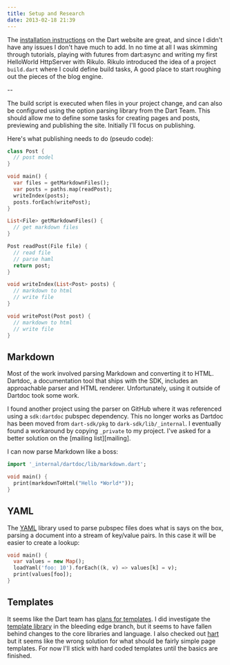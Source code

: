 ```yaml
---
title: Setup and Research
date: 2013-02-18 21:39
---
```


The [installation instructions][install] on the Dart website are great, and 
since I didn't have any issues I don't have much to add. In no time at all I 
was skimming through tutorials, playing with futures from dart:async and 
writing my first HelloWorld HttpServer with Rikulo. Rikulo introduced the idea 
of a project `build.dart` where I could define build tasks, A good place to 
start roughing out the pieces of the blog engine.

--

The build script is executed when files in your project change, and can also 
be configured using the option parsing library from the Dart Team. This should 
allow me to define some tasks for creating pages and posts, previewing and 
publishing the site. Initially I'll focus on publishing.

Here's what publishing needs to do (pseudo code):

```dart
class Post {
  // post model
}

void main() {
  var files = getMarkdownFiles();
  var posts = paths.map(readPost);
  writeIndex(posts);
  posts.forEach(writePost);
}

List<File> getMarkdownFiles() {
  // get markdown files
}

Post readPost(File file) {
  // read file
  // parse haml
  return post;
}

void writeIndex(List<Post> posts) {
  // markdown to html
  // write file
}

void writePost(Post post) {
  // markdown to html
  // write file
}
```

## Markdown

Most of the work involved parsing Markdown and converting it to HTML. Dartdoc, 
a documentation tool that ships with the SDK, includes an approachable parser 
and HTML renderer. Unfortunately, using it outside of Dartdoc took some work.

I found another project using the parser on GitHub where it was referenced 
using a `sdk:dartdoc` pubspec dependency. This no longer works as Dartdoc has 
been moved from `dart-sdk/pkg` to `dark-sdk/lib/_internal`. I eventually found 
a workaround by copying `_private` to my project. I've asked for a better 
solution on the [mailing list][mailing].

I can now parse Markdown like a boss:

```dart
import '_internal/dartdoc/lib/markdown.dart';

void main() {
  print(markdownToHtml("Hello *World*"));
}
```

## YAML

The [YAML][yaml] library used to parse pubspec files does what is says on the 
box, parsing a document into a stream of key/value pairs. In this case it will 
be easier to create a lookup:

```dart
void main() {
  var values = new Map();
  loadYaml('foo: 10').forEach((k, v) => values[k] = v);
  print(values[foo]);
}
```

## Templates

It seems like the Dart team has [plans for templates][template-thread]. I did 
investigate the [template library][template] in the bleeding edge branch, but 
it seems to have fallen behind changes to the core libraries and language. I 
also checked out [hart][hart] but it seems like the wrong solution for what 
should be fairly simple page templates. For now I'll stick with hard coded 
templates until the basics are finished.

[install]: http://www.dartlang.org/downloads.html
[yaml]: http://pub.dartlang.org/packages/yaml
[template-thread]: https://groups.google.com/a/dartlang.org/forum/?fromgroups=#!topic/misc/o8SWaMrjDgA
[template]: http://blog.sethladd.com/2012/03/first-look-at-darts-html-template.html
[hart]: http://pub.dartlang.org/packages/hart